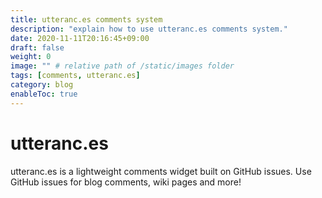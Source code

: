 ```yaml
---
title: utteranc.es comments system
description: "explain how to use utteranc.es comments system."
date: 2020-11-11T20:16:45+09:00
draft: false
weight: 0
image: "" # relative path of /static/images folder
tags: [comments, utteranc.es]
category: blog
enableToc: true
---
```



# utteranc.es

utteranc.es is a lightweight comments widget built on GitHub issues. Use GitHub issues for blog comments, wiki pages and more!